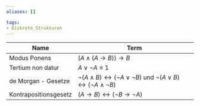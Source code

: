 ```yaml
---
aliases: []

tags:
- Diskrete_Strukturen
---
```


| Name                  | Term |
| --------------------- | ---- |
| Modus Ponens          |   $(A \land (A \rightarrow B)) \rightarrow B$   |
| Tertium non datur     |  $A \lor \lnot A \equiv 1$    |
| de Morgan - Gesetze   | $\lnot ( A \land B) \leftrightarrow (\lnot A \lor \lnot B)$ und $\lnot ( A \lor B) \leftrightarrow (\lnot A \land \lnot B)$    |
| Kontrapositionsgesetz |$(A \rightarrow B) \leftrightarrow (\lnot B \rightarrow \lnot A)$      |
